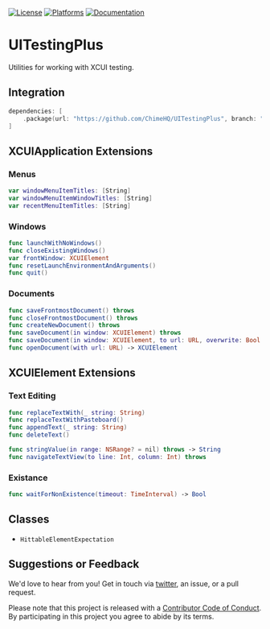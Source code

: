 [![License][license badge]][license]
[![Platforms][platforms badge]][platforms]
[![Documentation][documentation badge]][documentation]

# UITestingPlus
Utilities for working with XCUI testing.

## Integration

```swift
dependencies: [
    .package(url: "https://github.com/ChimeHQ/UITestingPlus", branch: "main")
]
```

## XCUIApplication Extensions

### Menus

```swift
var windowMenuItemTitles: [String]
var windowMenuItemWindowTitles: [String]
var recentMenuItemTitles: [String]
```

### Windows

```swift
func launchWithNoWindows()
func closeExistingWindows()
var frontWindow: XCUIElement
func resetLaunchEnvironmentAndArguments()
func quit()
```

### Documents

```swift
func saveFrontmostDocument() throws
func closeFrontmostDocument() throws
func createNewDocument() throws
func saveDocument(in window: XCUIElement) throws
func saveDocument(in window: XCUIElement, to url: URL, overwrite: Bool = true) throws
func openDocument(with url: URL) -> XCUIElement
```

## XCUIElement Extensions

### Text Editing

```swift
func replaceTextWith(_ string: String)
func replaceTextWithPasteboard()
func appendText(_ string: String)
func deleteText()

func stringValue(in range: NSRange? = nil) throws -> String
func navigateTextView(to line: Int, column: Int) throws
```

### Existance

```swift
func waitForNonExistence(timeout: TimeInterval) -> Bool
```

## Classes

- `HittableElementExpectation`

## Suggestions or Feedback

We'd love to hear from you! Get in touch via [twitter](https://twitter.com/chimehq), an issue, or a pull request.

Please note that this project is released with a [Contributor Code of Conduct](CODE_OF_CONDUCT.md). By participating in this project you agree to abide by its terms.

[license]: https://opensource.org/licenses/BSD-3-Clause
[license badge]: https://img.shields.io/github/license/ChimeHQ/UITestingPlus
[platforms]: https://swiftpackageindex.com/ChimeHQ/UITestingPlus
[platforms badge]: https://img.shields.io/endpoint?url=https%3A%2F%2Fswiftpackageindex.com%2Fapi%2Fpackages%2FChimeHQ%2FUITestingPlus%2Fbadge%3Ftype%3Dplatforms
[documentation]: https://swiftpackageindex.com/ChimeHQ/UITestingPlus/main/documentation
[documentation badge]: https://img.shields.io/badge/Documentation-DocC-blue
